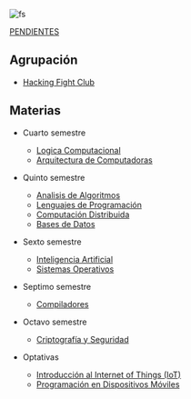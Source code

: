 ![fs](imagenes/firelinkshrine.png)

[PENDIENTES](TODO.md)

## Agrupación

- [Hacking Fight Club](HFC/HackingFightClub.md)

## Materias

- Cuarto semestre
	- [Logica Computacional](LogicaC/LogicaComputacional.md)
	- [Arquitectura de Computadoras](ArquiC/ArquitecturaDeComputadoras.md)
	
- Quinto semestre
	- [Analisis de Algoritmos](AnalisisAlgoritmos/AnalisisAlgoritmos.md)
	- [Lenguajes de Programación](LenguajesProgramacion/LenguajesProgramacion.md)
	- [Computación Distribuida](ComputacionDistribuida/ComputacionDistribuida.md)
	- [Bases de Datos](BasesDeDatos/BasesDeDatos.md)

- Sexto semestre
	- [Inteligencia Artificial](InteligenciaArtificial/InteligenciaArtificial.md)
	- [Sistemas Operativos](SistemasOperativos/SistemasOperativos.md)

- Septimo semestre
	- [Compiladores](Compiladores/Compiladores.md)

- Octavo semestre
	- [Criptografía y Seguridad](HFC/Crypto/Crypto.md)
	
- Optativas
	- [Introducción al Internet of Things (IoT)](IoT/InternetOfThings.md) 
	- [Programación en Dispositivos Móviles](DispositivosMoviles/DispositivosMoviles.md)